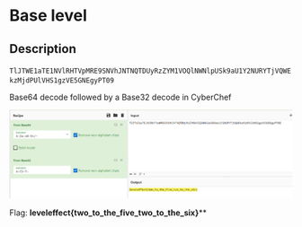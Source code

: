 # Base level

## Description

`TlJTWE1aTE1NVlRHTVpMRE9SNVhJNTNQTDUyRzZYM1VOQlNWNlpUSk9aU1Y2NURYTjVQWEkzMjdPUlVHS1gzVE5GNEgyPT09`

Base64 decode followed by a Base32 decode in CyberChef

![](/images/base.png)

Flag: **leveleffect{two_to_the_five_two_to_the_six}****
